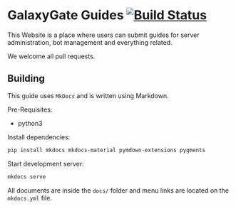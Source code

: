 # GalaxyGate Guides [![Build Status](https://travis-ci.com/GalaxyGate/guides.svg?branch=master)](https://travis-ci.com/GalaxyGate/guides)

This Website is a place where users can submit guides for server administration, bot 
management and everything related.

We welcome all pull requests.

## Building

This guide uses `MkDocs` and is written using Markdown.

Pre-Requisites:
- python3

Install dependencies:
```bash
pip install mkdocs mkdocs-material pymdown-extensions pygments 
```

Start development server:
````bash
mkdocs serve
````

All documents are inside the `docs/` folder and menu links are located on the `mkdocs.yml` file.
